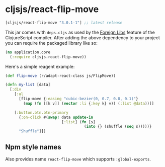 # cljsjs/react-flip-move

[](dependency)
```clojure
[cljsjs/react-flip-move "3.0.1-1"] ;; latest release
```
[](/dependency)

This jar comes with `deps.cljs` as used by the [Foreign Libs][flibs] feature
of the ClojureScript compiler. After adding the above dependency to your project
you can require the packaged library like so:

```clojure
(ns application.core
  (:require cljsjs.react-flip-move))
```

Here's a simple reagent example:

```clojure
(def flip-move (r/adapt-react-class js/FlipMove))

(defn my-list [data]
  [:div
    [:ul
      [flip-move {:easing "cubic-bezier(0, 0.7, 0.8, 0.1)"}
        (map (fn [[k v]] (vector :li {:key k} v)) (:list @data))]]

    [:button.btn.btn-primary
      {:on-click #(swap! data update-in
                         [:list] (fn [s]
                                   (into {} (shuffle (seq s)))))}
      "Shuffle"]])
```

## Npm style names

Also provides name `react-flip-move` which supports `:global-exports`.

[flibs]: https://clojurescript.org/reference/packaging-foreign-deps
